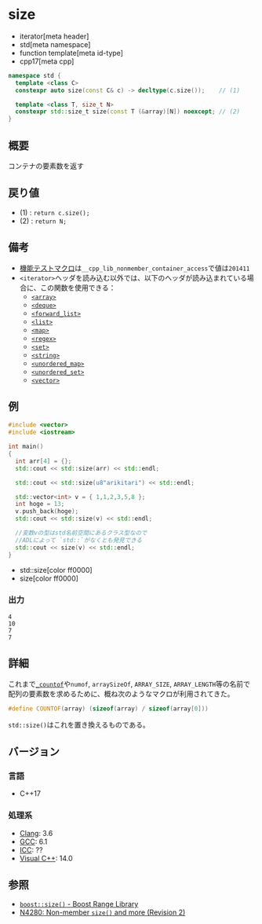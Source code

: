# size
* iterator[meta header]
* std[meta namespace]
* function template[meta id-type]
* cpp17[meta cpp]

```cpp
namespace std {
  template <class C>
  constexpr auto size(const C& c) -> decltype(c.size());    // (1)

  template <class T, size_t N>
  constexpr std::size_t size(const T (&array)[N]) noexcept; // (2)
}
```

## 概要
コンテナの要素数を返す


## 戻り値
- (1) : `return c.size();`
- (2) : `return N;`


## 備考
- [機能テストマクロ](../../lang/cpp17/feature_test_macros.md)は`__cpp_lib_nonmember_container_access`で値は`201411`
- `<iterator>`ヘッダを読み込む以外では、以下のヘッダが読み込まれている場合に、この関数を使用できる：
     - [`<array>`](../array.md)
     - [`<deque>`](../deque.md)
     - [`<forward_list>`](../forward_list.md)
     - [`<list>`](../list.md)
     - [`<map>`](../map.md)
     - [`<regex>`](../regex.md)
     - [`<set>`](../set.md)
     - [`<string>`](../string.md)
     - [`<unordered_map>`](../unordered_map.md)
     - [`<unordered_set>`](../unordered_set.md)
     - [`<vector>`](../vector.md)


## 例
```cpp example
#include <vector>
#include <iostream>

int main()
{
  int arr[4] = {};
  std::cout << std::size(arr) << std::endl;

  std::cout << std::size(u8"arikitari") << std::endl;

  std::vector<int> v = { 1,1,2,3,5,8 };
  int hoge = 13;
  v.push_back(hoge);
  std::cout << std::size(v) << std::endl;

  //変数vの型はstd名前空間にあるクラス型なので
  //ADLによって `std::`がなくとも発見できる
  std::cout << size(v) << std::endl;
}
```
* std::size[color ff0000]
* size[color ff0000]

### 出力
```
4
10
7
7
```

## 詳細
これまで[`_countof`](https://docs.microsoft.com/en-us/cpp/c-runtime-library/reference/countof-macro)や`numof`, `arraySizeOf`, `ARRAY_SIZE`, `ARRAY_LENGTH`等の名前で配列の要素数を求めるために、概ね次のようなマクロが利用されてきた。

```cpp
#define COUNTOF(array) (sizeof(array) / sizeof(array[0]))
```

`std::size()`はこれを置き換えるものである。


## バージョン
### 言語
- C++17

### 処理系
- [Clang](/implementation.md#clang): 3.6
- [GCC](/implementation.md#gcc): 6.1
- [ICC](/implementation.md#icc): ??
- [Visual C++](/implementation.md#visual_cpp): 14.0


## 参照
- [`boost::size()` - Boost Range Library](http://www.boost.org/doc/libs/release/libs/range/doc/html/range/reference/concept_implementation/semantics/functions.html)
- [N4280: Non-member `size()` and more (Revision 2)](http://www.open-std.org/jtc1/sc22/wg21/docs/papers/2014/n4280.pdf)
